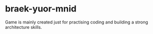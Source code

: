 # braek-yuor-mnid
 Game is mainly created just for practising coding and building a strong architecture skills.
